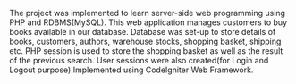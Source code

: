 The project was implemented to learn server-side web programming using PHP and RDBMS(MySQL). This web application manages customers to buy books available in our database. Database was set-up to store details of books, customers, authors, warehouse stocks, shopping basket, shipping etc. PHP session is used to store the shopping basket as well as the result of the previous search. User sessions were also created(for Login and Logout purpose).Implemented using CodeIgniter Web Framework.
